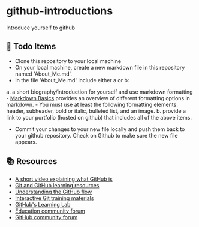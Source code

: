 # github-introductions
Introduce yourself to github

## 📝 Todo Items

-   Clone this repository to your local machine
-   On your local machine, create a new markdown file in this repository named 'About_Me.md'.
-   In the file 'About_Me.md' include either a or b: 

  a. a short biography/introduction for yourself and use markdown formatting
    - [Markdown Basics](https://quarto.org/docs/authoring/markdown-basics.html) provides an overview of different formatting options in markdown.
    - You must use at least the following formatting elements: header, subheader, bold or italic, bulleted list, and an image.
 b. provide a link to your portfolio (hosted on github) that includes all of the above items. 

-   Commit your changes to your new file locally and push them back to your github repository. Check on Github to make sure the new file appears.
   

## 📚 Resources

-   [A short video explaining what GitHub is](https://www.youtube.com/watch?v=w3jLJU7DT5E&feature=youtu.be)
-   [Git and GitHub learning resources](https://docs.github.com/en/github/getting-started-with-github/git-and-github-learning-resources)
-   [Understanding the GitHub flow](https://guides.github.com/introduction/flow/)
-   [Interactive Git training materials](https://githubtraining.github.io/training-manual/#/01_getting_ready_for_class)
-   [GitHub's Learning Lab](https://lab.github.com/)
-   [Education community forum](https://education.github.community/)
-   [GitHub community forum](https://github.community/)
